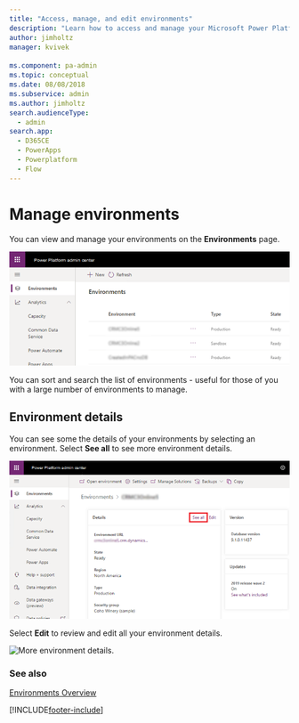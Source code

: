 ```yaml
---
title: "Access, manage, and edit environments"
description: "Learn how to access and manage your Microsoft Power Platform environments. Sort through environments, review details, and make edits." 
author: jimholtz
manager: kvivek

ms.component: pa-admin
ms.topic: conceptual
ms.date: 08/08/2018
ms.subservice: admin
ms.author: jimholtz 
search.audienceType: 
  - admin
search.app:
  - D365CE
  - PowerApps
  - Powerplatform
  - Flow
---
```

# Manage environments

You can view and manage your environments on the **Environments** page. 

![Environment list.](media/environment-list.png "Environment list")

You can sort and search the list of environments - useful for those of you with a large number of environments to manage.

## Environment details

You can see some the details of your environments by selecting an environment. Select **See all** to see more environment details.

![Environment details.](media/environment-details-see-all.png "Environment details")

Select **Edit** to review and edit all your environment details.

![More environment details.](media/environment-details-more.png "More environment details")

### See also
[Environments Overview](environments-overview.md)

[!INCLUDE[footer-include](../includes/footer-banner.md)]
